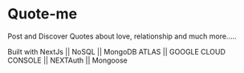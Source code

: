 # Quote-me

Post and Discover Quotes about love, relationship and much more.....

Built with NextJs || NoSQL || MongoDB ATLAS || GOOGLE CLOUD CONSOLE || NEXTAuth || Mongoose











